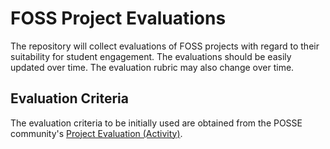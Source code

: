 # FOSS Project Evaluations

The repository will collect evaluations of FOSS projects with regard to their suitability for student engagement. The evaluations should be easily updated over time. The evaluation rubric may also change over time.

## Evaluation Criteria

The evaluation criteria to be initially used are obtained from the POSSE community's [Project Evaluation (Activity)](http://foss2serve.org/index.php/Project_Evaluation_(Activity)).